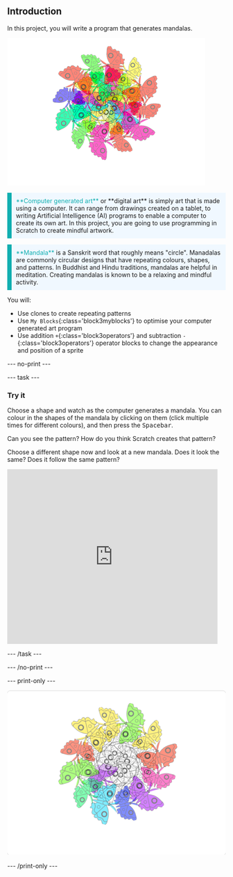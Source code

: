 ## Introduction

In this project, you will write a program that generates mandalas.

![Example of a colourful butterfly mandala.](images/mandala.png)

<p style="border-left: solid; border-width:10px; border-color: #0faeb0; background-color: aliceblue; padding: 10px;">
<span style="color: #0faeb0">**Computer generated art**</span> or **digital art** is simply art that is made using a computer. It can range from drawings created on a tablet, to writing Artificial Intelligence (AI) programs to enable a computer to create its own art. In this project, you are going to use programming in Scratch to create mindful artwork.
</p>

<p style="border-left: solid; border-width:10px; border-color: #0faeb0; background-color: aliceblue; padding: 10px;">
<span style="color: #0faeb0">**Mandala**</span> is a Sanskrit word that roughly means "circle". Manadalas are commonly circular designs that have repeating colours, shapes, and patterns. In Buddhist and Hindu traditions, mandalas are helpful in meditation. Creating mandalas is known to be a relaxing and mindful activity.
</p>

You will:
+ Use clones to create repeating patterns
+ Use `My Blocks`{:class='block3myblocks'} to optimise your computer generated art program
+ Use addition `+`{:class='block3operators'} and subtraction `-`{:class='block3operators'} operator blocks to change the appearance and position of a sprite

--- no-print ---

--- task ---

### Try it

<div style="display: flex; flex-wrap: wrap">

<div style="flex-basis: 175px; flex-grow: 1">  
Choose a shape and watch as the computer generates a mandala. You can colour in the shapes of the mandala by clicking on them (click multiple times for different colours), and then press the <kbd>Spacebar</kbd>.

Can you see the pattern? How do you think Scratch creates that pattern?

Choose a different shape now and look at a new mandala. Does it look the same? Does it follow the same pattern?

</div>

<iframe src="https://scratch.mit.edu/projects/536953224/embed" allowtransparency="true" width="485" height="402" frameborder="0" scrolling="no" allowfullscreen></iframe>
</div>

--- /task ---

--- /no-print ---

--- print-only ---

![Completed project](images/showcase_static.png)

--- /print-only ---
